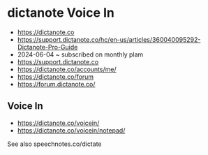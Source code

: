 # dictanote Voice In

* https://dictanote.co
* https://support.dictanote.co/hc/en-us/articles/360040095292-Dictanote-Pro-Guide
* 2024-06-04 ~ subscribed on monthly plam
* https://support.dictanote.co
* https://dictanote.co/accounts/me/
* https://dictanote.co/forum
* https://forum.dictanote.co/

## Voice In

* https://dictanote.co/voicein/
* https://dictanote.co/voicein/notepad/




See also speechnotes.co/dictate
